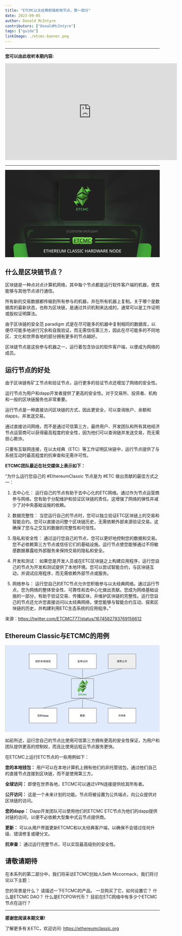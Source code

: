 ```yaml
---
title: "ETCMC以太经典即插即用节点，第一部分"
date: 2023-09-05
author: Donald McIntyre
contributors: ["DonaldMcIntyre"]
tags: ["guide"]
linkImage: ./etcmc-banner.png
---
```


---
**您可以由此收听本期内容:**

<iframe width="560" height="315" src="https://www.youtube.com/embed/yqyrDG5nlkE" title="YouTube video player" frameborder="0" allow="accelerometer; autoplay; clipboard-write; encrypted-media; gyroscope; picture-in-picture; web-share" allowfullscreen></iframe>

---

![ETCMC](./etcmc-banner.png)

## 什么是区块链节点？
区块链是一种点对点计算机网络，其中每个节点都是运行软件客户端的机器，使其能够与其他节点进行通信。

所有新的交易数据都传输到所有参与的机器，并在所有机器上复制。关于哪个是数据库的最新状态，也称为区块链，是通过共识机制来达成的，通常可以是工作证明或股权证明算法。

由于区块链的安全范 paradigm 式是在尽可能多的机器中复制相同的数据库，以便尽可能多地进行冗余和自我验证，而无需信任第三方，因此在尽可能多的不同地区、文化和世界各地的部分拥有更多的节点越好。

区块链节点是这些参与机器之一，运行着包含协议的软件客户端，以便成为网络的成员。

## 运行节点的好处
由于区块链有矿工节点和验证节点，运行更多的验证节点还增加了网络的安全性。

运行节点为用户和dapp开发者提供了更高的安全性。对于交易所、投资者、机构和一般的区块链服务也非常重要。

运行节点是一种直接访问区块链的方式，因此更安全，可以查询账户、余额和dapps，并发送交易。

通过直接访问网络，而不是通过可信第三方，最终用户、开发团队和所有其他经济节点运营商可以获得最高程度的安全性，因为他们可以查询链并发送交易，而无需担心欺诈。

只要有互联网连接，在以太经典（ETC）等工作证明区块链中，运行节点提供了与系统互动时最高程度的抗审查和无需许可性。

**ETCMC团队最近在社交媒体上表示如下：**

“为什么运行您自己的 #EthereumClassic 节点是为 #ETC 做出贡献的最佳方式之一：

1. 去中心化：
运行自己的节点有助于去中心化的ETC网络。通过作为节点运营商参与网络，您有助于分配维护和验证区块链的责任。这增强了网络的弹性并减少了对中央基础设施的依赖。

3. 数据完整性：
当您运行自己的节点时，您可以独立验证ETC区块链上的交易和智能合约。您可以直接访问整个区块链历史，无需依赖外部来源验证交易。这确保了您与之交互的数据的完整性和可信性。

5. 隐私和安全性：
通过运行您自己的节点，您可以更好地控制您的数据和交易。您不必依赖第三方节点或信任它们的基础设施。运行节点使您能够通过不将敏感数据暴露给外部服务来保持交易的隐私和安全。

7. 开发和测试：
如果您是开发人员或在ETC区块链之上构建应用程序，运行您自己的节点为开发和测试提供了本地环境。您可以尝试智能合约，与区块链互动，并调试应用程序，而无需依赖外部节点或服务。

9. 网络参与：
运行您自己的ETC节点允许您积极参与以太经典网络。通过运行节点，您为网络的整体安全性、可靠性和去中心化做出贡献。您成为网络基础设施的一部分，有助于验证交易、传播区块，并维护区块链的完整性。运行您自己的节点还允许您直接访问以太经典网络，使您能够与智能合约互动、探索区块链的历史，并构建利用ETC生态系统的应用程序。”

来源：https://twitter.com/ETCMC777/status/1674582793769156612

## Ethereum Classic与ETCMC的用例

![](1-cn.png)

如前所述，运行您自己的节点比使用可信第三方拥有更高的安全性保证，为用户和团队提供更高的控制权，而且比使用远程云节点服务更快。

在ETCMC上运行ETC节点的一些用例如下：

**您的本地钱包：** 用户可以在本地计算机上拥有他们的非托管钱包，通过他们自己的直接节点连接到区块链，而不是使用第三方。

**全球访问：** 即使在世界各地，ETCMC可以通过VPN连接提供给其所有者。

**公开访问：** 这是一个未来计划的功能。节点将被设置为公共端点，向公众提供对区块链的访问。

**您的dapp：** Dapp开发团队可以使用他们的ETCMC ETC节点为他们的dapp提供对链的访问，以便不必依赖大型集中式云节点提供商。

**更新：** 可以从用户界面更新ETCMC和以太经典客户端，以确保不会错过任何升级、错误修复或硬分叉。

**抗审查：** 通过运行完整节点，可以实现最高级别的安全性。

## 请敬请期待

在本系列的第二部分中，我们将采访ETCMC创始人Seth Mccormack，我们将讨论以下主题：

您的背景是什么？
请描述一下ETCMC的产品。
一旦购买了它，如何设置它？
什么是ETCMC DAO？
什么是ETCPOW代币？
目前在ETC网络中有多少个ETCMC节点在运行？

---

**感谢您阅读本期文章!**

了解更多有关ETC，欢迎访问: https://ethereumclassic.org
